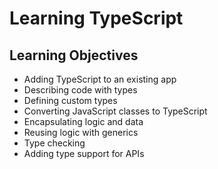# Learning TypeScript

## Learning Objectives
* Adding TypeScript to an existing app
* Describing code with types
* Defining custom types
* Converting JavaScript classes to TypeScript
* Encapsulating logic and data
* Reusing logic with generics
* Type checking
* Adding type support for APIs